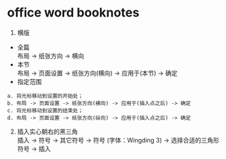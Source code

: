 # office word booknotes

1. 横版
* 全篇  
布局 -> 纸张方向 -> 横向  
* 本节  
布局 -> 页面设置 -> 纸张方向(横向) -> 应用于(本节) -> 确定
* 指定范围
```
a. 将光标移动到设置的开始处；
b. 布局 -> 页面设置 -> 纸张方向(横向) -> 应用于(插入点之后) -> 确定
c. 将光标移动到设置的结束处；
d. 布局 -> 页面设置 -> 纸张方向(纵向) -> 应用于(插入点之后) -> 确定
```

2. 插入实心朝右的黑三角  
插入 -> 符号 -> 其它符号 -> 符号 (字体：Wingding 3) -> 选择合适的三角形符号 -> 插入
